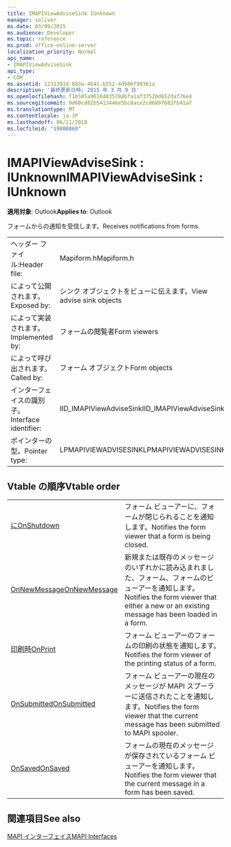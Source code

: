 ```yaml
---
title: IMAPIViewAdviseSink IUnknown
manager: soliver
ms.date: 03/09/2015
ms.audience: Developer
ms.topic: reference
ms.prod: office-online-server
localization_priority: Normal
api_name:
- IMAPIViewAdviseSink
api_type:
- COM
ms.assetid: 1231391d-803a-4b41-b252-4d986f99361a
description: '最終更新日時: 2015 年 3 月 9 日'
ms.openlocfilehash: f16585a96164835784bfa1af3752bd652daf76e8
ms.sourcegitcommit: 9d60cd82b5413446e5bc8ace2cd689f683fb41a7
ms.translationtype: MT
ms.contentlocale: ja-JP
ms.lasthandoff: 06/11/2018
ms.locfileid: "19800860"
---
```

# <a name="imapiviewadvisesink--iunknown"></a><span data-ttu-id="e5152-103">IMAPIViewAdviseSink : IUnknown</span><span class="sxs-lookup"><span data-stu-id="e5152-103">IMAPIViewAdviseSink : IUnknown</span></span>

  
  
<span data-ttu-id="e5152-104">**適用対象**: Outlook</span><span class="sxs-lookup"><span data-stu-id="e5152-104">**Applies to**: Outlook</span></span> 
  
<span data-ttu-id="e5152-105">フォームからの通知を受信します。</span><span class="sxs-lookup"><span data-stu-id="e5152-105">Receives notifications from forms.</span></span> 
  
|||
|:-----|:-----|
|<span data-ttu-id="e5152-106">ヘッダー ファイル:</span><span class="sxs-lookup"><span data-stu-id="e5152-106">Header file:</span></span>  <br/> |<span data-ttu-id="e5152-107">Mapiform.h</span><span class="sxs-lookup"><span data-stu-id="e5152-107">Mapiform.h</span></span>  <br/> |
|<span data-ttu-id="e5152-108">によって公開されます。</span><span class="sxs-lookup"><span data-stu-id="e5152-108">Exposed by:</span></span>  <br/> |<span data-ttu-id="e5152-109">シンク オブジェクトをビューに伝えます。</span><span class="sxs-lookup"><span data-stu-id="e5152-109">View advise sink objects</span></span>  <br/> |
|<span data-ttu-id="e5152-110">によって実装されます。</span><span class="sxs-lookup"><span data-stu-id="e5152-110">Implemented by:</span></span>  <br/> |<span data-ttu-id="e5152-111">フォームの閲覧者</span><span class="sxs-lookup"><span data-stu-id="e5152-111">Form viewers</span></span>  <br/> |
|<span data-ttu-id="e5152-112">によって呼び出されます。</span><span class="sxs-lookup"><span data-stu-id="e5152-112">Called by:</span></span>  <br/> |<span data-ttu-id="e5152-113">フォーム オブジェクト</span><span class="sxs-lookup"><span data-stu-id="e5152-113">Form objects</span></span>  <br/> |
|<span data-ttu-id="e5152-114">インターフェイスの識別子。</span><span class="sxs-lookup"><span data-stu-id="e5152-114">Interface identifier:</span></span>  <br/> |<span data-ttu-id="e5152-115">IID_IMAPIViewAdviseSink</span><span class="sxs-lookup"><span data-stu-id="e5152-115">IID_IMAPIViewAdviseSink</span></span>  <br/> |
|<span data-ttu-id="e5152-116">ポインターの型。</span><span class="sxs-lookup"><span data-stu-id="e5152-116">Pointer type:</span></span>  <br/> |<span data-ttu-id="e5152-117">LPMAPIVIEWADVISESINK</span><span class="sxs-lookup"><span data-stu-id="e5152-117">LPMAPIVIEWADVISESINK</span></span>  <br/> |
   
## <a name="vtable-order"></a><span data-ttu-id="e5152-118">Vtable の順序</span><span class="sxs-lookup"><span data-stu-id="e5152-118">Vtable order</span></span>

|||
|:-----|:-----|
|[<span data-ttu-id="e5152-119">に</span><span class="sxs-lookup"><span data-stu-id="e5152-119">OnShutdown</span></span>](imapiviewadvisesink-onshutdown.md) <br/> |<span data-ttu-id="e5152-120">フォーム ビューアーに、フォームが閉じられることを通知します。</span><span class="sxs-lookup"><span data-stu-id="e5152-120">Notifies the form viewer that a form is being closed.</span></span>  <br/> |
|[<span data-ttu-id="e5152-121">OnNewMessage</span><span class="sxs-lookup"><span data-stu-id="e5152-121">OnNewMessage</span></span>](imapiviewadvisesink-onnewmessage.md) <br/> |<span data-ttu-id="e5152-122">新規または既存のメッセージのいずれかに読み込まれました、フォーム、フォームのビューアーを通知します。</span><span class="sxs-lookup"><span data-stu-id="e5152-122">Notifies the form viewer that either a new or an existing message has been loaded in a form.</span></span>  <br/> |
|[<span data-ttu-id="e5152-123">印刷時</span><span class="sxs-lookup"><span data-stu-id="e5152-123">OnPrint</span></span>](imapiviewadvisesink-onprint.md) <br/> |<span data-ttu-id="e5152-124">フォーム ビューアーのフォームの印刷の状態を通知します。</span><span class="sxs-lookup"><span data-stu-id="e5152-124">Notifies the form viewer of the printing status of a form.</span></span>  <br/> |
|[<span data-ttu-id="e5152-125">OnSubmitted</span><span class="sxs-lookup"><span data-stu-id="e5152-125">OnSubmitted</span></span>](imapiviewadvisesink-onsubmitted.md) <br/> |<span data-ttu-id="e5152-126">フォーム ビューアーの現在のメッセージが MAPI スプーラーに送信されたことを通知します。</span><span class="sxs-lookup"><span data-stu-id="e5152-126">Notifies the form viewer that the current message has been submitted to MAPI spooler.</span></span>  <br/> |
|[<span data-ttu-id="e5152-127">OnSaved</span><span class="sxs-lookup"><span data-stu-id="e5152-127">OnSaved</span></span>](imapiviewadvisesink-onsaved.md) <br/> |<span data-ttu-id="e5152-128">フォームの現在のメッセージが保存されているフォーム ビューアーを通知します。</span><span class="sxs-lookup"><span data-stu-id="e5152-128">Notifies the form viewer that the current message in a form has been saved.</span></span>  <br/> |
   
## <a name="see-also"></a><span data-ttu-id="e5152-129">関連項目</span><span class="sxs-lookup"><span data-stu-id="e5152-129">See also</span></span>



[<span data-ttu-id="e5152-130">MAPI インターフェイス</span><span class="sxs-lookup"><span data-stu-id="e5152-130">MAPI Interfaces</span></span>](mapi-interfaces.md)

